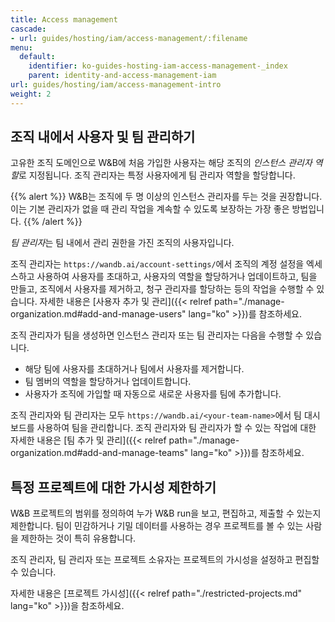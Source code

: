 ```yaml
---
title: Access management
cascade:
- url: guides/hosting/iam/access-management/:filename
menu:
  default:
    identifier: ko-guides-hosting-iam-access-management-_index
    parent: identity-and-access-management-iam
url: guides/hosting/iam/access-management-intro
weight: 2
---
```


## 조직 내에서 사용자 및 팀 관리하기
고유한 조직 도메인으로 W&B에 처음 가입한 사용자는 해당 조직의 *인스턴스 관리자 역할*로 지정됩니다. 조직 관리자는 특정 사용자에게 팀 관리자 역할을 할당합니다.

{{% alert %}}
W&B는 조직에 두 명 이상의 인스턴스 관리자를 두는 것을 권장합니다. 이는 기본 관리자가 없을 때 관리 작업을 계속할 수 있도록 보장하는 가장 좋은 방법입니다.
{{% /alert %}}

*팀 관리자*는 팀 내에서 관리 권한을 가진 조직의 사용자입니다.

조직 관리자는 `https://wandb.ai/account-settings/`에서 조직의 계정 설정을 엑세스하고 사용하여 사용자를 초대하고, 사용자의 역할을 할당하거나 업데이트하고, 팀을 만들고, 조직에서 사용자를 제거하고, 청구 관리자를 할당하는 등의 작업을 수행할 수 있습니다. 자세한 내용은 [사용자 추가 및 관리]({{< relref path="./manage-organization.md#add-and-manage-users" lang="ko" >}})를 참조하세요.

조직 관리자가 팀을 생성하면 인스턴스 관리자 또는 팀 관리자는 다음을 수행할 수 있습니다.

- 해당 팀에 사용자를 초대하거나 팀에서 사용자를 제거합니다.
- 팀 멤버의 역할을 할당하거나 업데이트합니다.
- 사용자가 조직에 가입할 때 자동으로 새로운 사용자를 팀에 추가합니다.

조직 관리자와 팀 관리자는 모두 `https://wandb.ai/<your-team-name>`에서 팀 대시보드를 사용하여 팀을 관리합니다. 조직 관리자와 팀 관리자가 할 수 있는 작업에 대한 자세한 내용은 [팀 추가 및 관리]({{< relref path="./manage-organization.md#add-and-manage-teams" lang="ko" >}})를 참조하세요.

## 특정 프로젝트에 대한 가시성 제한하기

W&B 프로젝트의 범위를 정의하여 누가 W&B run을 보고, 편집하고, 제출할 수 있는지 제한합니다. 팀이 민감하거나 기밀 데이터를 사용하는 경우 프로젝트를 볼 수 있는 사람을 제한하는 것이 특히 유용합니다.

조직 관리자, 팀 관리자 또는 프로젝트 소유자는 프로젝트의 가시성을 설정하고 편집할 수 있습니다.

자세한 내용은 [프로젝트 가시성]({{< relref path="./restricted-projects.md" lang="ko" >}})을 참조하세요.
